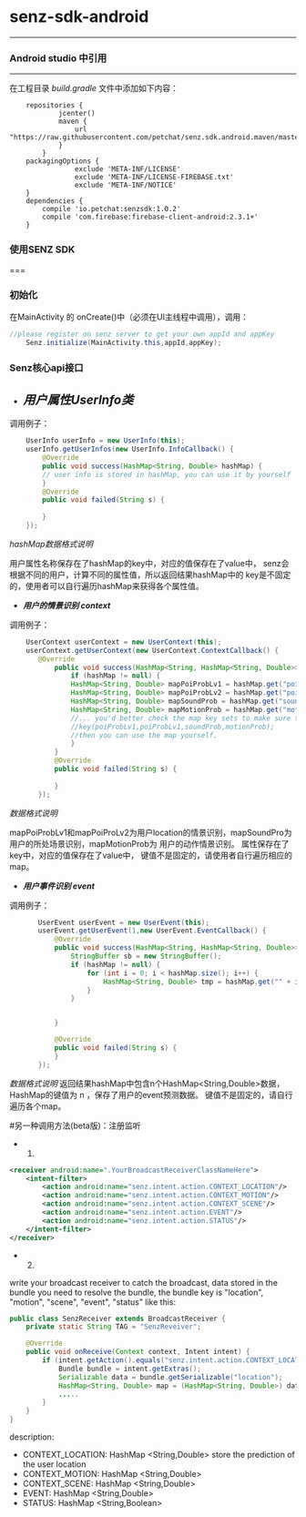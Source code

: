 # senz-sdk-android
---

### Android studio 中引用
---
在工程目录 *build.gradle* 文件中添加如下内容：
```
    repositories {
			jcenter()
			maven {
				url "https://raw.githubusercontent.com/petchat/senz.sdk.android.maven/master"
			}
		}
	packagingOptions {
		        exclude 'META-INF/LICENSE'
		        exclude 'META-INF/LICENSE-FIREBASE.txt'
		        exclude 'META-INF/NOTICE'
    }
	dependencies {
		compile 'io.petchat:senzsdk:1.0.2'
		compile 'com.firebase:firebase-client-android:2.3.1+'
	}
```


### 使用SENZ SDK
===
### 初始化
在MainActivity 的 onCreate()中（必须在UI主线程中调用），调用：
```java
//please register on senz server to get your own appId and appKey 
    Senz.initialize(MainActivity.this,appId,appKey);
```
### Senz核心api接口

- ***用户属性UserInfo类***
  ---  
调用例子：
```java
    UserInfo userInfo = new UserInfo(this);
    userInfo.getUserInfos(new UserInfo.InfoCallback() {
        @Override
        public void success(HashMap<String, Double> hashMap) {
        // user info is stored in hashMap, you can use it by yourself
        }
        @Override
        public void failed(String s) {
        
        }
    });
```
*hashMap数据格式说明*

用户属性名称保存在了hashMap的key中，对应的值保存在了value中，
senz会根据不同的用户，计算不同的属性值，所以返回结果hashMap中的
key是不固定的，使用者可以自行遍历hashMap来获得各个属性值。

- ***用户的情景识别 context***

调用例子：

 ```java
     UserContext userContext = new UserContext(this);
     userContext.getUserContext(new UserContext.ContextCallback() {
        @Override
            public void success(HashMap<String, HashMap<String, Double>> hashMap) {
                if (hashMap != null) {
                HashMap<String, Double> mapPoiProbLv1 = hashMap.get("poiProbLv1");
                HashMap<String, Double> mapPoiProbLv2 = hashMap.get("poiProbLv2");
                HashMap<String, Double> mapSoundProb = hashMap.get("soundProb");
                HashMap<String, Double> mapMotionProb = hashMap.get("motionProb");
                //... you'd better check the map key sets to make sure that the map contains the
                //key(poiProbLv1,poiProbLv1,soundProb,motionProb);
                //then you can use the map yourself.
                }
            }
            @Override
            public void failed(String s) {
              
            }
        });
 ```
*数据格式说明*
 
 mapPoiProbLv1和mapPoiProLv2为用户location的情景识别，mapSoundPro为用户的所处场景识别，mapMotionProb为
 用户的动作情景识别。
 属性保存在了key中，对应的值保存在了value中，
 键值不是固定的，请使用者自行遍历相应的map。
 
 - ***用户事件识别 event***
 
 调用例子：

 ```java
        UserEvent userEvent = new UserEvent(this);
        userEvent.getUserEvent(1,new UserEvent.EventCallback() {
            @Override
            public void success(HashMap<String, HashMap<String, Double>> hashMap) {
                StringBuffer sb = new StringBuffer();
                if (hashMap != null) {
                    for (int i = 0; i < hashMap.size(); i++) {
                        HashMap<String, Double> tmp = hashMap.get("" + i);
                    }
                }


            }

            @Override
            public void failed(String s) {
            }
        });
 ```
 *数据格式说明*
 返回结果hashMap中包含n个HashMap<String,Double>数据，HashMap的键值为 n ，保存了用户的event预测数据。
 键值不是固定的，请自行遍历各个map。
 

#另一种调用方法(beta版)：注册监听

 - 1.
<!-- Declare your own receiver with the events you would like to receive from the SDK -->
```xml
<receiver android:name=".YourBroadcastReceiverClassNameHere">
    <intent-filter>
        <action android:name="senz.intent.action.CONTEXT_LOCATION"/>
        <action android:name="senz.intent.action.CONTEXT_MOTION"/>
        <action android:name="senz.intent.action.CONTEXT_SCENE"/>
        <action android:name="senz.intent.action.EVENT"/>
        <action android:name="senz.intent.action.STATUS"/>
    </intent-filter>
</receiver>
```

 - 2.
write your broadcast receiver to catch the broadcast, data stored in the bundle 
you need to resolve the bundle, the bundle key is "location", "motion", "scene", "event", "status" 
like this:
```java
public class SenzReceiver extends BroadcastReceiver {
    private static String TAG = "SenzReveiver";

    @Override
    public void onReceive(Context context, Intent intent) {
        if (intent.getAction().equals("senz.intent.action.CONTEXT_LOCATION")) {
            Bundle bundle = intent.getExtras();
            Serializable data = bundle.getSerializable("location");
            HashMap<String, Double> map = (HashMap<String, Double>) data;
            .....
        }
	}
}
```
description:

 - CONTEXT_LOCATION: HashMap \<String,Double\> store the prediction of the user location
 - CONTEXT_MOTION: HashMap \<String,Double\> 
 - CONTEXT_SCENE: HashMap \<String,Double\>
 - EVENT: HashMap \<String,Double\>
 - STATUS: HashMap \<String,Boolean\>
 
 
 
 













